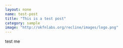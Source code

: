 ```yaml
---
layout: none
name: test-post
title: "This is a test post"
category: sample
image: "http://okfnlabs.org/recline/images/logo.png"
---
```


test me